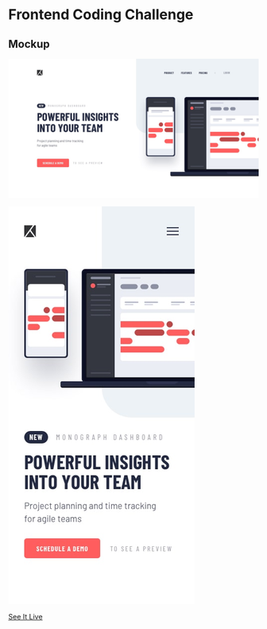 # Frontend Coding Challenge

## Mockup

![Desktop preview](./design/desktop-design.jpg)

![Mobile Design](./design/mobile-design.jpg)


[See It Live](https://romantic-torvalds-f8c6b6.netlify.com/)


